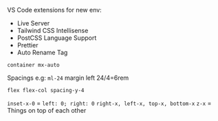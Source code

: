 VS Code extensions for new env:
- Live Server
- Tailwind CSS Intellisense
- PostCSS Language Support
- Prettier
- Auto Rename Tag

`container mx-auto`

Spacings e.g: `ml-24` margin left 24/4=6rem

`flex flex-col spacing-y-4`

`inset-x-0` = `left: 0; right: 0`
`right-x, left-x, top-x, bottom-x`
`z-x` = Things on top of each other
